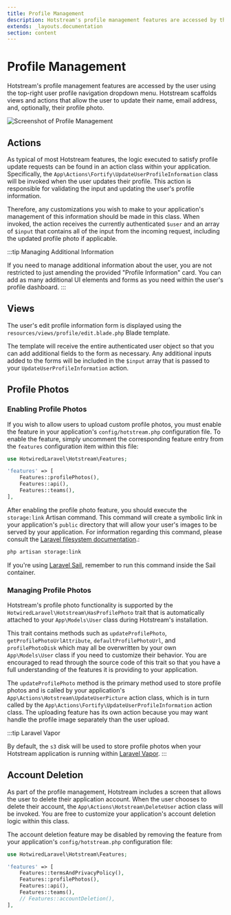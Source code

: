 ```yaml
---
title: Profile Management
description: Hotstream's profile management features are accessed by the user using the top-right user profile navigation dropdown menu. Hotstream scaffolds views and actions that allow the user to update their name, email address, and, optionally, their profile photo.
extends: _layouts.documentation
section: content
---
```


# Profile Management

Hotstream's profile management features are accessed by the user using the top-right user profile navigation dropdown menu. Hotstream scaffolds views and actions that allow the user to update their name, email address, and, optionally, their profile photo.

![Screenshot of Profile Management](/assets/img/edit-profile-screen.png)

## Actions

As typical of most Hotstream features, the logic executed to satisfy profile update requests can be found in an action class within your application. Specifically, the `App\Actions\Fortify\UpdateUserProfileInformation` class will be invoked when the user updates their profile. This action is responsible for validating the input and updating the user's profile information.

Therefore, any customizations you wish to make to your application's management of this information should be made in this class. When invoked, the action receives the currently authenticated `$user` and an array of `$input` that contains all of the input from the incoming request, including the updated profile photo if applicable.

:::tip Managing Additional Information

If you need to manage additional information about the user, you are not restricted to just amending the provided "Profile Information" card. You can add as many additional UI elements and forms as you need within the user's profile dashboard.
:::

## Views

The user's edit profile information form is displayed using the `resources/views/profile/edit.blade.php` Blade template.

The template will receive the entire authenticated user object so that you can add additional fields to the form as necessary. Any additional inputs added to the forms will be included in the `$input` array that is passed to your `UpdateUserProfileInformation` action.

## Profile Photos

### Enabling Profile Photos

If you wish to allow users to upload custom profile photos, you must enable the feature in your application's `config/hotstream.php` configuration file. To enable the feature, simply uncomment the corresponding feature entry from the `features` configuration item within this file:

```php
use HotwiredLaravel\Hotstream\Features;

'features' => [
    Features::profilePhotos(),
    Features::api(),
    Features::teams(),
],
```

After enabling the profile photo feature, you should execute the `storage:link` Artisan command. This command will create a symbolic link in your application's `public` directory that will allow your user's images to be served by your application. For information regarding this command, please consult the [Laravel filesystem documentation](https://laravel.com/docs/filesystem#the-public-disk).:

```bash
php artisan storage:link
```

If you're using [Laravel Sail](https://github.com/laravel/sail), remember to run this command inside the Sail container.

### Managing Profile Photos

Hotstream's profile photo functionality is supported by the `HotwiredLaravel\Hotstream\HasProfilePhoto` trait that is automatically attached to your `App\Models\User` class during Hotstream's installation.

This trait contains methods such as `updateProfilePhoto`, `getProfilePhotoUrlAttribute`, `defaultProfilePhotoUrl`, and `profilePhotoDisk` which may all be overwritten by your own `App\Models\User` class if you need to customize their behavior. You are encouraged to read through the source code of this trait so that you have a full understanding of the features it is providing to your application.

The `updateProfilePhoto` method is the primary method used to store profile photos and is called by your application's `App\Actions\Hotstream\UpdateUserPicture` action class, which is in turn called by the `App\Actions\Fortify\UpdateUserProfileInformation` action class. The uploading feature has its own action because you may want handle the profile image separately than the user upload.

:::tip Laravel Vapor

By default, the `s3` disk will be used to store profile photos when your Hotstream application is running within [Laravel Vapor](https://vapor.laravel.com).
:::

## Account Deletion

As part of the profile management, Hotstream includes a screen that allows the user to delete their application account. When the user chooses to delete their account, the `App\Actions\Hotstream\DeleteUser` action class will be invoked. You are free to customize your application's account deletion logic within this class.

The account deletion feature may be disabled by removing the feature from your application's `config/hotstream.php` configuration file:

```php
use HotwiredLaravel\Hotstream\Features;

'features' => [
    Features::termsAndPrivacyPolicy(),
    Features::profilePhotos(),
    Features::api(),
    Features::teams(),
    // Features::accountDeletion(),
],
```
